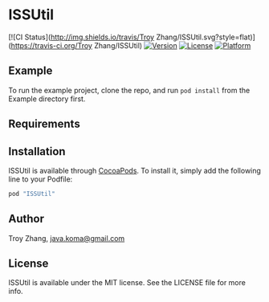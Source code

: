 # ISSUtil

[![CI Status](http://img.shields.io/travis/Troy Zhang/ISSUtil.svg?style=flat)](https://travis-ci.org/Troy Zhang/ISSUtil)
[![Version](https://img.shields.io/cocoapods/v/ISSUtil.svg?style=flat)](http://cocoapods.org/pods/ISSUtil)
[![License](https://img.shields.io/cocoapods/l/ISSUtil.svg?style=flat)](http://cocoapods.org/pods/ISSUtil)
[![Platform](https://img.shields.io/cocoapods/p/ISSUtil.svg?style=flat)](http://cocoapods.org/pods/ISSUtil)

## Example

To run the example project, clone the repo, and run `pod install` from the Example directory first.

## Requirements

## Installation

ISSUtil is available through [CocoaPods](http://cocoapods.org). To install
it, simply add the following line to your Podfile:

```ruby
pod "ISSUtil"
```

## Author

Troy Zhang, java.koma@gmail.com

## License

ISSUtil is available under the MIT license. See the LICENSE file for more info.